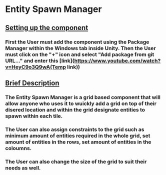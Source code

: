 # <B>Entity Spawn Manager</B>

## <U>Setting up the component</U>
### First the User must add the component using the Package Manager within the Windows tab inside Unity. Then the User must click on the "+" icon and select "Add package from git URL..." and enter this [link](https://www.youtube.com/watch?v=HeyC9o3Q9wA(Temp link))

## <U>Brief Description</U>

### The Entity Spawn Manager is a grid based component that will allow anyone who uses it to wuickly add a grid on top of their disered location and within the grid designate entities to spawn within each tile.
### The User can also assign constraints to the grid such as minimum amount of entities required in the whole grid, set amount of entities in the rows, set amount of entities in the coloumns.
### The User can also change the size of the grid to suit their needs as well.

##
